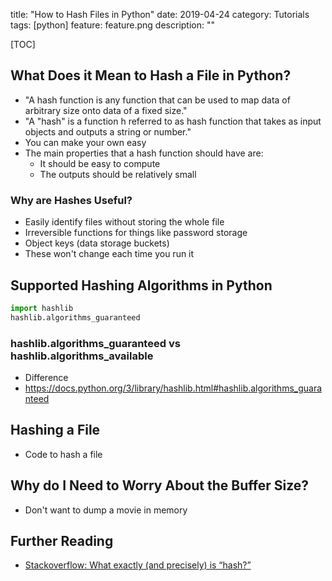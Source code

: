 title: "How to Hash Files in Python"
date: 2019-04-24
category: Tutorials
tags: [python]
feature: feature.png
description: ""

[TOC]

## What Does it Mean to Hash a File in Python?
- "A hash function is any function that can be used to map data of arbitrary size onto data of a fixed size." 
- "A "hash" is a function h referred to as hash function that takes as input objects and outputs a string or number."
- You can make your own easy
- The main properties that a hash function should have are:
    - It should be easy to compute
    - The outputs should be relatively small

### Why are Hashes Useful?
- Easily identify files without storing the whole file
- Irreversible functions for things like password storage
- Object keys (data storage buckets)
- These won't change each time you run it

## Supported Hashing Algorithms in Python
```python
import hashlib
hashlib.algorithms_guaranteed
```

### hashlib.algorithms_guaranteed vs hashlib.algorithms_available
- Difference
- https://docs.python.org/3/library/hashlib.html#hashlib.algorithms_guaranteed

## Hashing a File
- Code to hash a file

## Why do I Need to Worry About the Buffer Size?
- Don't want to dump a movie in memory

## Further Reading
- [Stackoverflow: What exactly (and precisely) is “hash?”](https://cs.stackexchange.com/a/55472)

